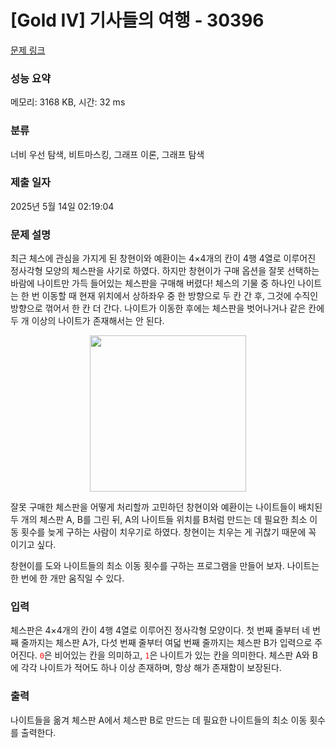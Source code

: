 # [Gold IV] 기사들의 여행 - 30396 

[문제 링크](https://www.acmicpc.net/problem/30396) 

### 성능 요약

메모리: 3168 KB, 시간: 32 ms

### 분류

너비 우선 탐색, 비트마스킹, 그래프 이론, 그래프 탐색

### 제출 일자

2025년 5월 14일 02:19:04

### 문제 설명

<p>최근 체스에 관심을 가지게 된 창현이와 예환이는 4×4개의 칸이 4행 4열로 이루어진 정사각형 모양의 체스판을 사기로 하였다. 하지만 창현이가 구매 옵션을 잘못 선택하는 바람에 나이트만 가득 들어있는 체스판을 구매해 버렸다! 체스의 기물 중 하나인 나이트는 한 번 이동할 때 현재 위치에서 상하좌우 중 한 방향으로 두 칸 간 후, 그것에 수직인 방향으로 꺾어서 한 칸 더 간다. 나이트가 이동한 후에는 체스판을 벗어나거나 같은 칸에 두 개 이상의 나이트가 존재해서는 안 된다.</p>

<p style="text-align: center"><img alt="" src="https://upload.acmicpc.net/2791462c-b31a-4aae-bd2f-7dda5e4f67a4/-/preview/" style="width: 250px; height: 250px;"></p>

<p>잘못 구매한 체스판을 어떻게 처리할까 고민하던 창현이와 예환이는 나이트들이 배치된 두 개의 체스판 A, B를 그린 뒤, A의 나이트들 위치를 B처럼 만드는 데 필요한 최소 이동 횟수를 늦게 구하는 사람이 치우기로 하였다. 창현이는 치우는 게 귀찮기 때문에 꼭 이기고 싶다.</p>

<p>창현이를 도와 나이트들의 최소 이동 횟수를 구하는 프로그램을 만들어 보자. 나이트는 한 번에 한 개만 움직일 수 있다.</p>

### 입력 

 <p>체스판은 4×4개의 칸이 4행 4열로 이루어진 정사각형 모양이다. 첫 번째 줄부터 네 번째 줄까지는 체스판 A가, 다섯 번째 줄부터 여덟 번째 줄까지는 체스판 B가 입력으로 주어진다. <code style="color:red">0</code>은 비어있는 칸을 의미하고, <code style="color:red">1</code>은 나이트가 있는 칸을 의미한다. 체스판 A와 B에 각각 나이트가 적어도 하나 이상 존재하며, 항상 해가 존재함이 보장된다.</p>

### 출력 

 <p>나이트들을 옮겨 체스판 A에서 체스판 B로 만드는 데 필요한 나이트들의 최소 이동 횟수를 출력한다.</p>

